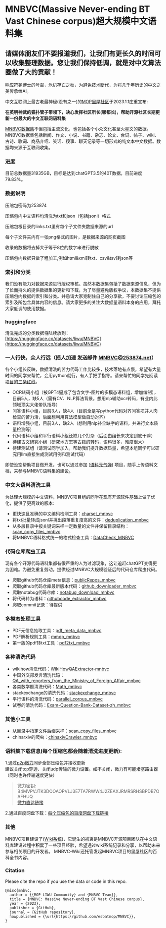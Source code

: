 # MNBVC(Massive Never-ending BT Vast Chinese corpus)超大规模中文语料集

## 请媒体朋友们不要报道我们，让我们有更长久的时间可以收集整理数据。您让我们保持低调，就是对中文算法圈做了大的贡献！

响应[符尧博士的号召](https://yaofu.notion.site/GPT-3-5-360081d91ec245f29029d37b54573756)，危机存亡之秋，为避免技术断代，为将几千年历史的中文之美传承给AI。

中文互联网上最古老最神秘(没有之一)的[MOP里屋社区](http://mnbvc.253874.net/)于2023.1.1庄重宣布:

**在英明神武的猫扑管子带领下，决心发挥社区所长(哪都长)，帮助开源社区长期更新一份最大的中文互联网语料集**

[MNBVC数据集](https://wiki.mnbvc.org)不但包括主流文化，也包括各个小众文化甚至火星文的数据。MNBVC数据集包括新闻、作文、小说、书籍、杂志、论文、台词、帖子、wiki、古诗、歌词、商品介绍、笑话、糗事、聊天记录等一切形式的纯文本中文数据。数据均来源于互联网收集。

### 进度

目前总数据量31935GB，目标是达到chatGPT3.5的40T数据，目前进度79.83%。  

### 数据说明
压缩包密码为253874

压缩包内中文语料均清洗为txt和json（包括jsonl）格式

压缩包根目录的links.txt里有每个子文件夹数据来源的url

每个子文件夹内有一张png格式的图片，是数据来源的网页截图

收录的数据将去掉大于等于8位的数字串进行脱敏

压缩包内数据只做了粗加工,例如html&xml转txt、csv&tsv转json等

### 索引和分类

我们没有能力对数据来源进行版权审核。虽然本数据集包括了数据来源信息，但为了长而持久的提供数据集的更新和下载，为了尽量避免版权争议，本数据集不提供压缩包内数据的索引和分类。并恳请大家克制住自己的分享欲，不要讨论压缩包的索引及所包含具体内容的信息。请大家更多的关注大数据量语料本身的应用，拜托大家低调的使用数据。

### huggingface

清洗完成的分类数据将陆续放到：[https://huggingface.co/datasets/liwu/MNBVC](https://huggingface.co/datasets/liwu/MNBVC)

### 一人行快，众人行远（摇人加速 发送邮件 MNBVC@253874.net）

各个小组长反映，数据清洗的苦力代码工作比较多，技术落地有点慢，希望有大量时间的同学来帮忙，会用python就行，有人手把手指导。请来帮忙的同学先阅读[项目的三条红线](https://wiki.mnbvc.org/doku.php/xmhx)。

 + OCR转码小组（被GPT4逼成了包含文字-图片的多模态语料组，增加编制），目前5人，缺5人（需有CV、NLP算法背景，想用nlp辅助ocr转码，有业内此领域顶尖大佬带队指导）
 + 问答语料小组，目前3人，缺4人（目前全是写python代码对齐问答项并人肉检查的苦力活，后面想利用算法模型做自动对齐）
 + 语料增强小组，目前3人，缺2人（想利用nlp补全缺字的语料，并进行文本质量检测等）
 + 代码语料小组和平行语料小组还缺几个打杂（后面由组长来决定到底干嘛）
 + 待建古文研究小组（研究地方志等古籍的转码，语料很多，难度很大）
 + 待建测试组（请测试同学加入，帮助我们提升数据质量，希望本组同学可以研究用llm直接生成测试用例和测试代码）

即使没空帮助项目做开发，也可以通过参加 ([语料元气弹](https://mnbvc.253874.net/upload/form.htm)) 项目，随手上传语料文档，来参与MNBVC语料集的建设。

### 中文大语料清洗工具

为处理大规模的中文语料，MNBVC项目组的同学在现有开源软件基础上做了优化，提供了更高效的版本:  

 + 更快速且准确的中文编码检测工具：[charset_mnbvc](https://github.com/alanshi/charset_mnbvc)    
 + 将txt批量转成jsonl并挑出段落重复度高的文件：[deduplication_mnbvc](https://github.com/aplmikex/deduplication_mnbvc)   
 + 从多层目录中按关键词采样一定数量的文件并保留目录结构：[scan_copy_files_mnbvc](https://github.com/wanng-ide/scan_copy_files_mnbvc)   
 + 将MNBVC语料格式统一的格式检查工具：[DataCheck_MNBVC](https://github.com/X94521/DataCheck_MNBVC)

### 代码仓库爬虫工具

现有各个开源代码语料集都有很严重的人为过滤现象，这让追赶chatGPT变得更为困难。为避免重复劳动，提供经过MNBVC大规模验证后的代码仓库爬虫代码。

 + 爬取github代码仓库meta信息：[publicRepos_mnbvc](https://github.com/washing1127/publicRepos_mnbvc)
 + 爬取github代码仓库最新版本代码：[github_downloader_mnbvc](https://github.com/imgingroot/github_downloader_mnbvc)
 + 爬取notabug代码仓库：[notabug_download_mnbvc](https://github.com/gezi2333/notabug_download_mnbvc)
 + 将代码转为语料：[githubcode_extractor_mnbvc](https://github.com/LinnaWang76/githubcode_extractor_mnbvc)
 + 爬取commit记录：待提供

### 多模态处理工具
 + PDF元信息抽取工具：[pdf_meta_data_mnbvc](https://github.com/MIracleyin/pdf_meta_data_mnbvc)       
 + PDF解析规则工具：[mmdp_mnbvc](https://github.com/MIracleyin/mmdp_mnbvc)
 + 第一版的pdf转txt工具：[pdf2txt_mnbvc](https://github.com/jayhenry/pdf2txt_mnbvc)  

### 各种清洗代码
 + wikihow清洗代码：[WikiHowQAExtractor-mnbvc](https://github.com/wanicca/WikiHowQAExtractor-mnbvc)  
 + 中国外交部发言清洗代码：[QA_with_reporters_from_the_Ministry_of_Foreign_Affair_mnbvc](https://github.com/UnstoppableCurry/QA_with_reporters_from_the_Ministry_of_Foreign_Affair_mnbvc)    
 + 各类数学题清洗代码：[Math_mnbvc](https://github.com/X94521/Math_mnbvc)   
 + stackexchange的清洗代码：[stackexchange_mnbvc](https://github.com/livehl/stackexchange_mnbvc)
 + 平行语料的清洗代码：[parallel_corpus_mnbvc](https://github.com/liyongsea/parallel_corpus_mnbvc)  
 + 试卷的清洗代码：[Exam-Question-Bank-Dataset-zh_mnbvc](https://github.com/UnstoppableCurry/Exam-Question-Bank-Dataset-zh_mnbvc)

### 其他小工具
 + 从目录中指定文件后缀采样：[scan_copy_files_mnbvc](https://github.com/wanng-ide/scan_copy_files_mnbvc)
 + chinarxiv的爬虫：[chinaxivCrawler_mnbvc](https://github.com/wyzhangyuhan/chinaxivCrawler_mnbvc)
 
### 语料集下载信息(每个压缩包都会随着清洗进度更新):

1.通过[p2p微力](http://www.verysync.com/manual/)同步全部压缩包并接收更新    
建议关闭tcp穿透、关闭udp传输的微力设置。如不关闭，微力有可能堵塞路由器（同时也许传输速度更快）    
>微力密钥: B4MVPVJTK3DOOAOPVLJ3E7TA7RWW4J2ZEAXJRMRSRHSBPDB7OAFHUQ    
>[微力直达链接](https://link.verysync.com/#f=MNBVC%40xclimbing&sz=105E4&k=P4AJDJXHY3RCCOCDJZX3S7HO7FKK4X2NSOLXFAFGFVGPDRP7COTVIE&d=SJZHVB7GAZZLS2ZN43D3NNEBHPMU&t=1&tm=1676793101554&v=v2.16.0&a=1
)

2.通过百度网盘下载：[每个压缩包的百度网盘下载链接](dupan/README.md)

### 其他

MNBVC项目建设了([Wiki系统](https://wiki.mnbvc.org))，它诞生的初衷是MNBVC开源项目团队在中文语料库建设过程中积累了一些项目经验，希望通过wiki系统记录和分享，以帮助未来参与相关项目的开发者。
MNBVC-Wiki还托管发起MNBVC项目的里屋社区的百科全书内容。

### Citation

Please cite the repo if you use the data or code in this repo.

```
@misc{mnbvc,
  author = {{MOP-LIWU Community} and {MNBVC Team}},
  title = {MNBVC: Massive Never-ending BT Vast Chinese corpus},
  year = {2023},
  publisher = {GitHub},
  journal = {GitHub repository},
  howpublished = {\url{https://github.com/esbatmop/MNBVC}},
}
```
